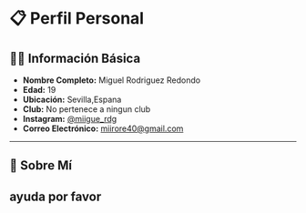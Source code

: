 # 📋 Perfil Personal

## 🧑‍💼 Información Básica

- **Nombre Completo:** Miguel Rodriguez Redondo 
- **Edad:** 19 
- **Ubicación:** Sevilla,Espana 
- **Club:** No pertenece a ningun club 
- **Instagram:** [@miigue_rdg](#)  
- **Correo Electrónico:** [miirore40@gmail.com](mailto:miirore40@gmail.com)

---

## 📝 Sobre Mí
ayuda por favor
---
